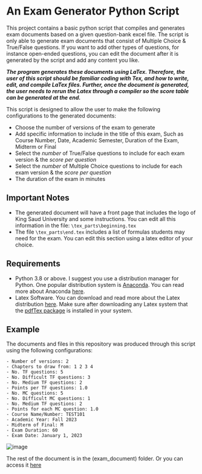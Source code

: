 # An Exam Generator Python Script

This project contains a basic python script that compiles and generates exam documents based on a given question-bank excel file. The script is only able to generate exam documents that consist of Multiple Choice & True/False questions. If you want to add other types of questions, for instance open-ended questions, you can edit the document after it is generated by the script and add any content you like.

***The program generates these documents using LaTex. Therefore, the user of this script should be familiar coding with Tex, and how to write, edit, and compile LaTex files. Further, once the document is generated, the user needs to rerun the Latex through a compiler so the score table can be generated at the end.***

This script is designed to allow the user to make the following configurations to the generated documents:

- Choose the number of versions of the exam to generate
- Add specific information to include in the title of this exam, Such as Course Number, Date, Academic Semester, Duration of the Exam, Midterm or Final
- Select the *number* of True/False questions to include for each exam version & the *score per question*
- Select the *number* of Multiple Choice questions to include for each exam version & the *score per question*
- The duration of the exam in minutes

## Important Notes

- The generated document will have a front page that includes the logo of King Saud University and some instructions. You can edit all this information in the file: `\tex_parts\beginning.tex`
- The file `\tex_parts\end.tex` includes a list of formulas students may need for the exam. You can edit this section using a latex editor of your choice.

## Requirements

- Python 3.8 or above. I suggest you use a distribution manager for Python. One popular distribution system is [Anaconda](https://www.anaconda.com/). You can read more about Anaconda [here](https://en.wikipedia.org/wiki/Anaconda_(Python_distribution)).
- Latex Software. You can download and read more about the Latex distribution [here](https://www.latex-project.org/). Make sure after downloading any Latex system that the [pdfTex package](https://www.tug.org/applications/pdftex/) is installed in your system.

## Example

The documents and files in this repository was produced through this script using the following configurations:

    - Number of versions: 2
    - Chapters to draw from: 1 2 3 4
    - No. TF questions: 5
    - No. Difficult TF questions: 3
    - No. Medium TF questions: 2
    - Points per TF questions: 1.0
    - No. MC questions: 5
    - No. Difficult MC questions: 1
    - No. Medium TF questions: 2
    - Points for each MC question: 1.0
    - Course Name/Number: TEST101
    - Academic Year: Fall 2023
    - Midterm of Final: M
    - Exam Duration: 60
    - Exam Date: January 1, 2023
![image](https://github.com/ieyada/exam_maker/assets/31297187/70ae6551-eb72-4ed2-a337-0a055ce57ebf)

The rest of the document is in the (exam_document) folder. Or you can access it [here](https://github.com/ieyada/exam_maker/blob/main/exam_document/TEST101_M_A.pdf)

